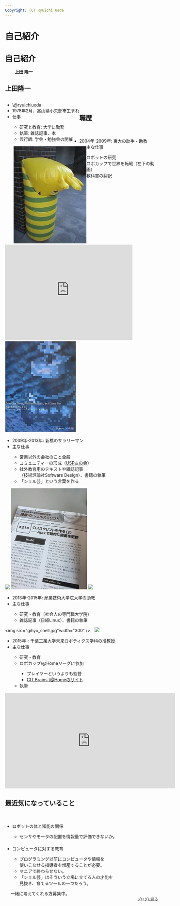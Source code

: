 ```yaml
---
Copyright: (C) Ryuichi Ueda
---
```



# 自己紹介
<h1 style="font-size:180%">自己紹介</h1>
　　
<strong>上田 隆一</strong>

<!--nextpage-->

<h2>上田隆一</h2>
　　
<div style="float:left">
<ul>
	<li><a href="https://twitter.com/ryuichiueda" target="_blank">\@ryuichiueda</a></li>
	<li>1978年2月、富山県小矢部市生まれ</li>
	<li>仕事</li>
 <ul>
	<li>研究と教育: 大学に勤務</li>
	<li>執筆: 雑誌記事、本</li>
	<li>興行師: 学会・勉強会の開催</li>
 </ul>
</ul>
</div>
<div style="float:left">
　　<a href="https://twitter.com/ryuichiueda" target="_blank"><img src="4a30fc212031da9df4b5cf622ed47417.jpg" alt="げんきばい" width="240" height="320" /></a>
</div>

<!--nextpage-->

<h2>職歴</h2>
　　
<ul>
	<li>2004年-2009年: 東大の助手・助教</li>
	<li>主な仕事</li>
 <ul>
	<li>ロボットの研究</li>
	<li>ロボカップで世界を転戦（左下の動画）</li>
	<li>教科書の翻訳</li>
 </ul>
</ul>

<div style="float:left">
<iframe width="420" height="315" src="https://www.youtube.com/embed/z6Yw1qhCZjk" frameborder="0" allowfullscreen></iframe>
</div>
<a href="http://www.amazon.co.jp/dp/B00X99MBY2"><img src="prob_robo.jpg" height="300" /></a>

<div style="clear:both" />

<!--nextpage-->

<ul>
	<li>2009年-2013年: 新橋のサラリーマン</li>
	<li>主な仕事</li>
 <ul>
	<li>営業以外の会社のこと全般</li>
	<li>コミュニティーの形成（<a href="https://www.usptomo.com/" target="_blank">USP友の会</a>）</li>
	<li>社外教育用のテキストや雑誌記事<br />（技術評論社Software Design）、書籍の執筆</li>
	<li>「シェル芸」という言葉を作る</li>
 </ul>
</ul>

<img width="300" src="1.jpg" />&nbsp;<img src="kaigan-e1457917984537-768x1024.jpg" alt="kaigan" width="250" />&nbsp;<img width="250" src="シェルスクリプト_カバー最終.jpg" />

<!--nextpage-->

<ul>
	<li>2013年-2015年: 産業技術大学院大学の助教</li>
	<li>主な仕事</li>
 <ul>
	<li>研究・教育（社会人の専門職大学院）</li>
	<li>雑誌記事（日経Linux）、書籍の執筆</li>
 </ul>
</ul>

<img src="gihyo_shell.jpg"width="300" />　<img src="raspimouse-e1457919142454.jpeg" width="300" />

<!--nextpage-->

<ul>
	<li>2015年-: 千葉工業大学未来ロボティクス学科の准教授</li>
	<li>主な仕事</li>
 <ul>
	<li>研究・教育</li>
	<li>ロボカップ\@Homeリーグに参加</li>
 	<ul>
		<li>プレイヤーというよりも監督</li>
			<li><a href="http://at-home.cit-brains.net/" target="_blank">CIT Brains \@Homeのサイト</a>
 	</ul>
	<li>執筆</li>
 </ul>
</ul>

<iframe width="560" height="315" src="https://www.youtube.com/embed/eR5cCLBpbFg" frameborder="0" allowfullscreen></iframe>

<!--nextpage-->

<h2>最近気になっていること</h2>
　
<ul>
 <li>ロボットの体と知能の関係</li>
 <ul>
 <li>センサやモータの配置を情報量で評価できないか。</li>
 </ul>
　　
 <li>コンピュータに対する教育</li>
 <ul>
 <li>プログラミング以前にコンピュータや情報を<br />使いこなせる指導者を増産することが必要。</li>
 <li>マニアで終わらせない。</li>
 <li>「シェル芸」はそういう立場に立てる人の才能を<br />見抜き、育てるツールの一つだろう。</li>
 </ul>
</ul>
　
一緒に考えてくれる方募集中。

<div style="text-align:right;font-size:80%">
 <footer><a href="/">ブログに戻る</a></footer>
</div>
